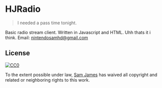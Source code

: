 # HJRadio
>I needed a pass time tonight.

Basic radio stream client.
Written in Javascript and HTML.
Uhh thats it i think.
Email: nintendosamhd@gmail.com

## License

[![CC0](https://licensebuttons.net/p/zero/1.0/88x31.png)](http://creativecommons.org/publicdomain/zero/1.0/)

To the extent possible under law, [Sam James](http://samdjames.uk) has waived all copyright and related or neighboring rights to this work.
